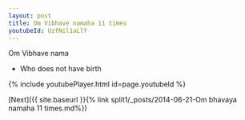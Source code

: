 ```yaml
---
layout: post
title: Om Vibhave namaha 11 times
youtubeId: UzfNil1aLlY
---
```

 
 
Om Vibhave nama 
 
 -  Who does not have birth 
 
  
 
  
 
 
 
 
 
 


{% include youtubePlayer.html id=page.youtubeId %}
 
[Next]({{ site.baseurl }}{% link  split1/_posts/2014-06-21-Om bhavaya namaha 11 times.md%})
 
